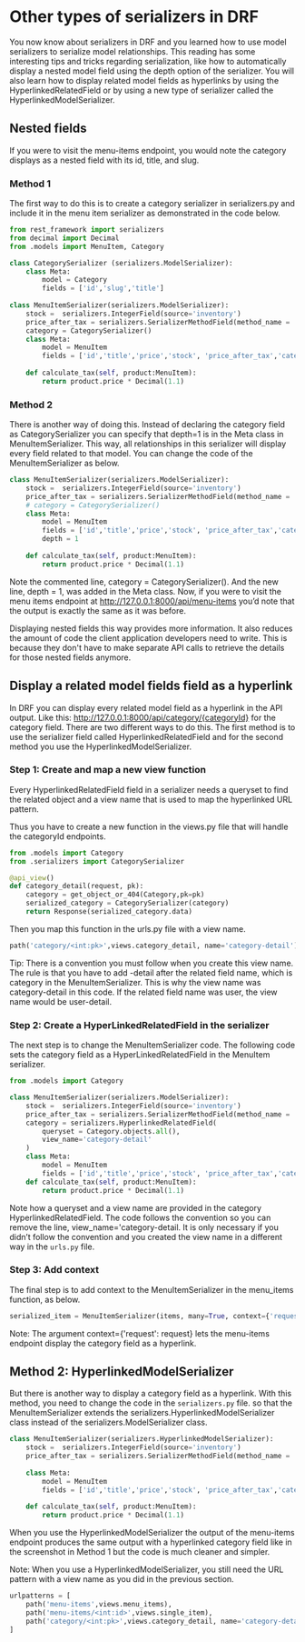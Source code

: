 # Other types of serializers in DRF

You now know about serializers in DRF and you learned how to use model serializers to serialize model relationships. This reading has some interesting tips and tricks regarding serialization, like how to automatically display a nested model field using the depth option of the serializer. You will also learn how to display related model fields as hyperlinks by using the HyperlinkedRelatedField or by using a new type of serializer called the HyperlinkedModelSerializer.

## Nested fields

If you were to visit the menu-items endpoint, you would note the category displays as a nested field with its id, title, and slug.

### Method 1

The first way to do this is to create a category serializer in serializers.py and include it in the menu item serializer as demonstrated in the code below.

```python
from rest_framework import serializers
from decimal import Decimal
from .models import MenuItem, Category

class CategorySerializer (serializers.ModelSerializer):
    class Meta:
        model = Category
        fields = ['id','slug','title']
 
class MenuItemSerializer(serializers.ModelSerializer):
    stock =  serializers.IntegerField(source='inventory')
    price_after_tax = serializers.SerializerMethodField(method_name = 'calculate_tax')
    category = CategorySerializer()
    class Meta:
        model = MenuItem
        fields = ['id','title','price','stock', 'price_after_tax','category']
   
    def calculate_tax(self, product:MenuItem):
        return product.price * Decimal(1.1)
```

### Method 2

There is another way of doing this. Instead of declaring the category field as CategorySerializer you can specify that depth=1 is in the Meta class in MenuItemSerializer. This way, all relationships in this serializer will display every field related to that model. You can change the code of the MenuItemSerializer as below.

```python
class MenuItemSerializer(serializers.ModelSerializer):
    stock =  serializers.IntegerField(source='inventory')
    price_after_tax = serializers.SerializerMethodField(method_name = 'calculate_tax')
    # category = CategorySerializer()
    class Meta:
        model = MenuItem
        fields = ['id','title','price','stock', 'price_after_tax','category']
        depth = 1
   
    def calculate_tax(self, product:MenuItem):
        return product.price * Decimal(1.1)
```

Note the commented line, category = CategorySerializer(). And the new line, depth = 1, was added in the Meta class. Now, if you were to visit the menu items endpoint at http://127.0.0.1:8000/api/menu-items you’d note that the output is exactly the same as it was before.

Displaying nested fields this way provides more information. It also reduces the amount of code the client application developers need to write. This is because they don't have to make separate API calls to retrieve the details for those nested fields anymore.

## Display a related model fields field as a hyperlink

In DRF you can display every related model field as a hyperlink in the API output. Like this: http://127.0.0.1:8000/api/category/{categoryId} for the category field. There are two different ways to do this. The first method is to use the serializer field called HyperlinkedRelatedField and for the second method you use the HyperlinkedModelSerializer.

### Step 1: Create and map a new view function

Every HyperlinkedRelatedField field in a serializer needs a queryset to find the related object and a view name that is used to map the hyperlinked URL pattern.

Thus you have to create a new function in the views.py file that will handle the categoryId endpoints.

```python
from .models import Category
from .serializers import CategorySerializer

@api_view()
def category_detail(request, pk):
    category = get_object_or_404(Category,pk=pk)
    serialized_category = CategorySerializer(category)
    return Response(serialized_category.data)
```

Then you map this function in the urls.py file with a view name.

```python
path('category/<int:pk>',views.category_detail, name='category-detail')
```

Tip: There is a convention you must follow when you create this view name. The rule is that you have to add -detail after the related field name, which is category in the MenuItemSerializer. This is why the view name was category-detail in this code. If the related field name was user, the view name would be user-detail.

### Step 2: Create a HyperLinkedRelatedField in the serializer

The next step is to change the MenuItemSerializer code. The following code sets the category field as a HyperLinkedRelatedField in the MenuItem serializer.

```python
from .models import Category

class MenuItemSerializer(serializers.ModelSerializer):
    stock =  serializers.IntegerField(source='inventory')
    price_after_tax = serializers.SerializerMethodField(method_name = 'calculate_tax')
    category = serializers.HyperlinkedRelatedField(
        queryset = Category.objects.all(),
        view_name='category-detail'
    )
    class Meta:
        model = MenuItem
        fields = ['id','title','price','stock', 'price_after_tax','category']   
    def calculate_tax(self, product:MenuItem):
        return product.price * Decimal(1.1)
```

Note how a queryset and a view name are provided in the category HyperlinkedRelatedField. The code follows the convention so you can remove the line, view_name='category-detail. It is only necessary if you didn’t follow the convention and you created the view name in a different way in the `urls.py` file.

### Step 3: Add context

The final step is to add context to the MenuItemSerializer in the menu_items function, as below.

```python
serialized_item = MenuItemSerializer(items, many=True, context={'request': request})
```

Note: The argument context={'request': request} lets the menu-items endpoint display the category field as a hyperlink.

## Method 2: HyperlinkedModelSerializer

But there is another way to display a category field as a hyperlink. With this method, you need to change the code in the `serializers.py` file. so that the MenuItemSerializer extends the serializers.HyperlinkedModelSerializer class instead of the serializers.ModelSerializer class.

```python
class MenuItemSerializer(serializers.HyperlinkedModelSerializer):
    stock =  serializers.IntegerField(source='inventory')
    price_after_tax = serializers.SerializerMethodField(method_name = 'calculate_tax')
 
    class Meta:
        model = MenuItem
        fields = ['id','title','price','stock', 'price_after_tax','category']
   
    def calculate_tax(self, product:MenuItem):
        return product.price * Decimal(1.1)
```

When you use the HyperlinkedModelSerializer the output of the menu-items endpoint produces the same output with a hyperlinked category field like in the screenshot in Method 1 but the code is much cleaner and simpler.

Note: When you use a HyperlinkedModelSerializer, you still need the URL pattern with a view name as you did in the previous section.

```python
urlpatterns = [
    path('menu-items',views.menu_items),
    path('menu-items/<int:id>',views.single_item),
    path('category/<int:pk>',views.category_detail, name='category-detail')
]
```
